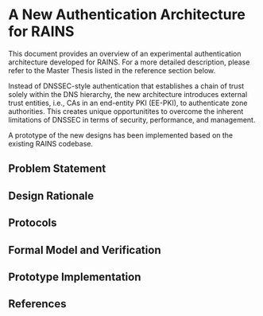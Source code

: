 # A New Authentication Architecture for RAINS

This document provides an overview of an experimental authentication architecture developed for RAINS. For a more detailed description, please refer to the Master Thesis listed in the reference section below.

Instead of DNSSEC-style authentication that establishes a chain of trust solely within the DNS hierarchy, the new architecture introduces external trust entities, i.e., CAs in an end-entity PKI (EE-PKI), to authenticate zone authorities. This creates unique opportunitites to overcome the inherent limitations of DNSSEC in terms of security, performance, and management.

A prototype of the new designs has been implemented based on the existing RAINS codebase.

## Problem Statement

## Design Rationale

## Protocols

## Formal Model and Verification

## Prototype Implementation

## References

